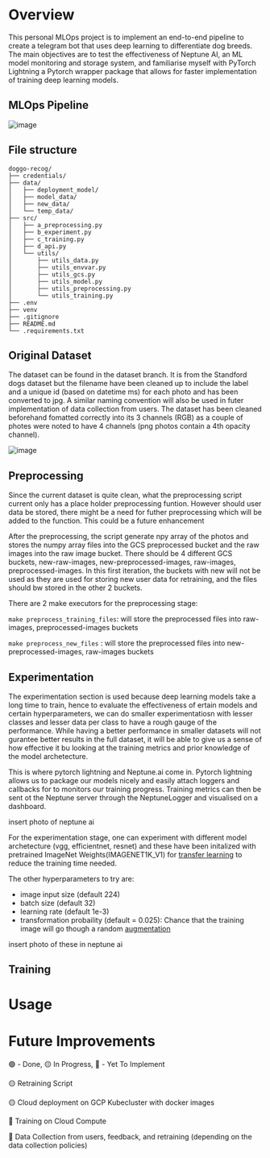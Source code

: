 # Overview
This personal MLOps project is to implement an end-to-end pipeline to create a telegram bot that uses deep learning to differentiate dog breeds.
The main objectives are to test the effectiveness of Neptune AI, an ML model monitoring and storage system, and familiarise myself with PyTorch Lightning a Pytorch wrapper package that allows for faster implementation of training deep learning models.

## MLOps Pipeline
![image](https://github.com/josiah-chua/doggo-recog/assets/81459293/8d391a96-ec36-4b51-b1c9-b8c160c4ade7)


## File structure
```
doggo-recog/
├── credentials/
├── data/
│   ├── deployment_model/
│   ├── model_data/
│   ├── new_data/
│   └── temp_data/
├── src/
│   ├── a_preprocessing.py
│   ├── b_experiment.py
│   ├── c_training.py
│   ├── d_api.py
│   └── utils/
│       ├── utils_data.py
│       ├── utils_envvar.py
│       ├── utils_gcs.py
│       ├── utils_model.py
│       ├── utils_preprocessing.py
│       └── utils_training.py
├── .env
├── venv
├── .gitignore
├── README.md
└── .requirements.txt
```

## Original Dataset
The dataset can be found in the dataset branch. It is from the Standford dogs dataset but the filename have been cleaned up to include the label and a unique id (based on datetime ms) for each photo and has been converted to jpg.
A similar naming convention will also be used in futer implementation of data collection from users.
The dataset has been cleaned beforehand fomatted correctly into its 3 channels (RGB) as a couple of photes were noted to have 4 channels (png photos contain a 4th opacity channel).

![image](https://github.com/josiah-chua/doggo-recog/assets/81459293/12ce3fed-7e08-4f2a-a8df-e8be1476350e)


## Preprocessing
Since the current dataset is quite clean, what the preprocessing script current only has a place holder preprocessing funtion. However should user data be stored, there might be a need for futher preprocessing which will be added to the function. This could be a future enhancement


After the preprocessing, the script generate npy array of the photos and stores the numpy array files into the GCS preprocessed bucket and the raw images into the raw image bucket. There should be 4 different GCS buckets, new-raw-images, new-preprocessed-images, raw-images, preprocessed-images. In this first iteration, the buckets with new will not be used as they are used for storing new user data for retraining, and the files should bw stored in the other 2 buckets. 


There are 2 make executors for the preprocessing stage:


```make preprocess_training_files```: will store the preprocessed files into  raw-images, preprocessed-images buckets


```make preprocess_new_files``` : will store the preprocessed files into new-preprocessed-images, raw-images buckets

## Experimentation
The experimentation section is used because deep learning models take a long time to train, hence to evaluate the effectiveness of ertain models and certain hyperparameters, we can do smaller experimentatiosn with lesser classes and lesser data per class to have a rough gauge of the performance. While having a better performance in smaller datasets will not gurantee better results in the full dataset, it will be able to give us a sense of how effective it bu looking at the training metrics and prior knowledge of the model archetecture.

This is where pytorch lightning and Neptune.ai come in. Pytorch lightning allows us to package our models nicely and easily attach loggers and callbacks for to monitors our training progress. Training metrics can then be sent ot the Neptune server through the NeptuneLogger and visualised on a dashboard.

insert photo of neptune ai

For the experimentation stage, one can experiment with different model archetecture (vgg, efficientnet, resnet) and these have been initalized with pretrained ImageNet Weights(IMAGENET1K_V1) for [transfer learning](https://machinelearningmastery.com/transfer-learning-for-deep-learning/) to reduce the training time needed.

The other hyperparameters to try are:
- image input size (default 224)
- batch size (default 32)
- learning rate (default 1e-3)
- transformation probaility (default = 0.025): Chance that the training image will go though a random [augmentation](https://pytorch.org/vision/stable/transforms.html)


insert photo of these in neptune ai

## Training

# Usage





# 

# Future Improvements
:green_circle: - Done, :yellow_circle: In Progress, :red_circle: - Yet To Implement

:yellow_circle: Retraining Script

:yellow_circle: Cloud deployment on GCP Kubecluster with docker images

:red_circle: Training on Cloud Compute

:red_circle: Data Collection from users, feedback, and retraining (depending on the data collection policies)
